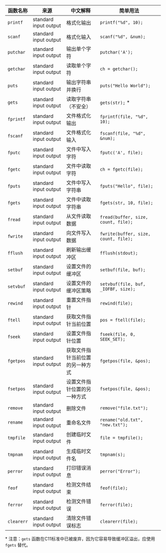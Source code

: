 | 函数名称   | 来源                  | 中文解释                         | 简单用法                             |
| ---------- | --------------------- | -------------------------------- | ------------------------------------ |
| `printf`   | standard input output | 格式化输出                       | `printf("%d", 10);`                  |
| `scanf`    | standard input output | 格式化输入                       | `scanf("%d", &num);`                 |
| `putchar`  | standard input output | 输出单个字符                     | `putchar('A');`                      |
| `getchar`  | standard input output | 读取单个字符                     | `ch = getchar();`                    |
| `puts`     | standard input output | 输出字符串并换行                 | `puts("Hello World");`               |
| `gets`     | standard input output | 读取字符串（不安全）             | `gets(str);` *                       |
| `fprintf`  | standard input output | 文件格式化输出                   | `fprintf(file, "%d", 10);`           |
| `fscanf`   | standard input output | 文件格式化输入                   | `fscanf(file, "%d", &num);`          |
| `fputc`    | standard input output | 文件中写入字符                   | `fputc('A', file);`                  |
| `fgetc`    | standard input output | 文件中读取字符                   | `ch = fgetc(file);`                  |
| `fputs`    | standard input output | 文件中写入字符串                 | `fputs("Hello", file);`              |
| `fgets`    | standard input output | 文件中读取字符串                 | `fgets(str, 10, file);`              |
| `fread`    | standard input output | 从文件读取数据                   | `fread(buffer, size, count, file);`  |
| `fwrite`   | standard input output | 向文件写入数据                   | `fwrite(buffer, size, count, file);` |
| `fflush`   | standard input output | 刷新输出缓冲区                   | `fflush(stdout);`                    |
| `setbuf`   | standard input output | 设置文件的缓冲区                 | `setbuf(file, buf);`                 |
| `setvbuf`  | standard input output | 设置文件的缓冲区策略             | `setvbuf(file, buf, _IOFBF, size);`  |
| `rewind`   | standard input output | 重置文件指针                     | `rewind(file);`                      |
| `ftell`    | standard input output | 获取文件指针当前位置             | `pos = ftell(file);`                 |
| `fseek`    | standard input output | 设置文件指针位置                 | `fseek(file, 0, SEEK_SET);`          |
| `fgetpos`  | standard input output | 获取文件指针当前位置的另一种方式 | `fgetpos(file, &pos);`               |
| `fsetpos`  | standard input output | 设置文件指针位置的另一种方式     | `fsetpos(file, &pos);`               |
| `remove`   | standard input output | 删除文件                         | `remove("file.txt");`                |
| `rename`   | standard input output | 重命名文件                       | `rename("old.txt", "new.txt");`      |
| `tmpfile`  | standard input output | 创建临时文件                     | `file = tmpfile();`                  |
| `tmpnam`   | standard input output | 生成临时文件名                   | `tmpnam(s);`                         |
| `perror`   | standard input output | 打印错误消息                     | `perror("Error");`                   |
| `feof`     | standard input output | 检测文件结束                     | `feof(file);`                        |
| `ferror`   | standard input output | 检测文件错误                     | `ferror(file);`                      |
| `clearerr` | standard input output | 清除文件错误标志                 | `clearerr(file);`                    |

\* 注意：`gets` 函数在C11标准中已被废弃，因为它容易导致缓冲区溢出，应使用 `fgets` 替代。